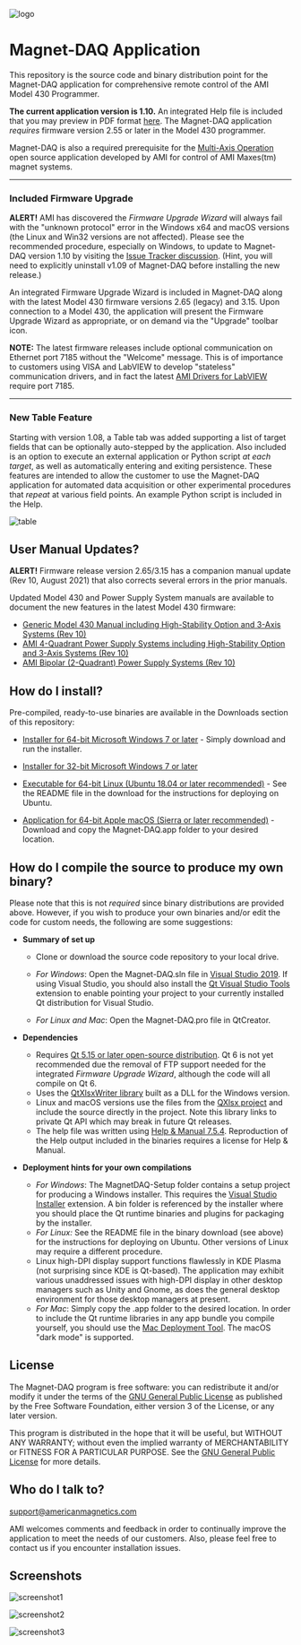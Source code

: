 [logo]:http://www.americanmagnetics.com/images/header_r2_c1.jpg "AMI Logo"

![logo](http://www.americanmagnetics.com/images/header_r2_c1.jpg)

# Magnet-DAQ Application #

This repository is the source code and binary distribution point for the Magnet-DAQ application for comprehensive remote control of the AMI Model 430 Programmer.

**The current application version is 1.10.** An integrated Help file is included that you may preview in PDF format [here](https://bitbucket.org/americanmagneticsinc/magnet-daq/downloads/Magnet-DAQ-Help.pdf). The Magnet-DAQ application *requires* firmware version 2.55 or later in the Model 430 programmer. 

Magnet-DAQ is also a required prerequisite for the [Multi-Axis Operation](https://bitbucket.org/americanmagneticsinc/multi-axis-operation) open source application developed by AMI for control of AMI Maxes(tm) magnet systems.

------

### Included Firmware Upgrade ###

**ALERT!**  AMI has discovered the *Firmware Upgrade Wizard* will always fail with the "unknown protocol" error in the Windows x64 and macOS versions (the Linux and Win32 versions are not affected). Please see the recommended procedure, especially on Windows, to update to Magnet-DAQ version 1.10 by visiting the [Issue Tracker discussion](https://bitbucket.org/americanmagneticsinc/magnet-daq/issues/7/firmware-upgrade-wizard-fails-with-unknown). (Hint, you will need to explicitly uninstall v1.09 of Magnet-DAQ before installing the new release.)

An integrated Firmware Upgrade Wizard is included in Magnet-DAQ along with the latest Model 430 firmware versions 2.65 (legacy) and 3.15. Upon connection to a Model 430, the application will present the Firmware Upgrade Wizard as appropriate, or on demand via the "Upgrade" toolbar icon.

**NOTE:** The latest firmware releases include optional communication on Ethernet port 7185 without the "Welcome" message. This is of importance to customers using VISA and LabVIEW to develop "stateless" communication drivers, and in fact the latest [AMI Drivers for LabVIEW](https://bitbucket.org/americanmagneticsinc/ami-drivers) require port 7185.

------

### New Table Feature

Starting with version 1.08, a Table tab was added supporting a list of target fields that can be optionally auto-stepped by the application. Also included is an option to execute an external application or Python script *at each target*, as well as automatically entering and exiting persistence. These features are intended to allow the customer to use the Magnet-DAQ application for automated data acquisition or other experimental procedures that *repeat* at various field points. An example Python script is included in the Help.

![table](https://bitbucket.org/americanmagneticsinc/magnet-daq/raw/fd38e070b36eef59ecea22f000a22da181c272f8/help/images/screenshot4.png)



## User Manual Updates? ##

**ALERT!**  Firmware release version 2.65/3.15 has a companion manual update (Rev 10, August 2021) that also corrects several errors in the prior manuals.

Updated Model 430 and Power Supply System manuals are available to document the new features in the latest Model 430 firmware:

* [Generic Model 430 Manual including High-Stability Option and 3-Axis Systems (Rev 10)](https://bitbucket.org/americanmagneticsinc/magnet-daq/downloads/mn-430-rev10.pdf)
* [AMI 4-Quadrant Power Supply Systems including High-Stability Option and 3-Axis Systems (Rev 10)](https://bitbucket.org/americanmagneticsinc/magnet-daq/downloads/mn-4QPS-rev10.pdf)
* [AMI Bipolar (2-Quadrant) Power Supply Systems (Rev 10)](https://bitbucket.org/americanmagneticsinc/magnet-daq/downloads/mn-Bipolar-rev10.pdf)

## How do I install? ##

Pre-compiled, ready-to-use binaries are available in the Downloads section of this repository:

* [Installer for 64-bit Microsoft Windows 7 or later](https://bitbucket.org/americanmagneticsinc/magnet-daq/downloads/MagnetDAQ-Setup.msi) - Simply download and run the installer.

* [Installer for 32-bit Microsoft Windows 7 or later](https://bitbucket.org/americanmagneticsinc/magnet-daq/downloads/MagnetDAQ-Setup-Win32.msi)

* [Executable for 64-bit Linux (Ubuntu 18.04 or later recommended)](https://bitbucket.org/americanmagneticsinc/magnet-daq/downloads/Magnet-DAQ.tar.gz) - See the README file in the download for the instructions for deploying on Ubuntu.

* [Application for 64-bit Apple macOS (Sierra or later recommended)](https://bitbucket.org/americanmagneticsinc/magnet-daq/downloads/Magnet-DAQ.dmg) - Download and copy the Magnet-DAQ.app folder to your desired location.

## How do I compile the source to produce my own binary? ##

Please note that this is not *required* since binary distributions are provided above. However, if you wish to produce your own binaries and/or edit the code for custom needs, the following are some suggestions:

* __Summary of set up__
	* Clone or download the source code repository to your local drive.
	
	* *For Windows*: Open the Magnet-DAQ.sln file in [Visual Studio 2019](https://visualstudio.microsoft.com/downloads/). If using Visual Studio, you should also install the [Qt Visual Studio Tools](https://marketplace.visualstudio.com/items?itemName=TheQtCompany.QtVisualStudioTools2019) extension to enable pointing your project to your currently installed Qt distribution for Visual Studio.
	
	* *For Linux and Mac*: Open the Magnet-DAQ.pro file in QtCreator.


* __Dependencies__
	* Requires [Qt 5.15 or later open-source distribution](https://www.qt.io/download-open-source/). Qt 6 is not yet recommended due the removal of FTP support needed for the integrated *Firmware Upgrade Wizard*, although the code will all compile on Qt 6.
	* Uses the [QtXlsxWriter library](https://github.com/dbzhang800/QtXlsxWriter) built as a DLL for the Windows version.
	* Linux and macOS versions use the files from the [QXlsx project](https://github.com/QtExcel/QXlsx) and include the source directly in the project. Note this library links to private Qt API which may break in future Qt releases.
	* The help file was written using [Help & Manual 7.5.4](https://www.helpandmanual.com/). Reproduction of the Help output included in the binaries requires a license for Help & Manual.


* __Deployment hints for your own compilations__
	* *For Windows*: The MagnetDAQ-Setup folder contains a setup project for producing a Windows installer. This requires the [Visual Studio Installer](https://marketplace.visualstudio.com/items?itemName=VisualStudioClient.MicrosoftVisualStudio2017InstallerProjects) extension. A bin folder is referenced by the installer where you should place the Qt runtime binaries and plugins for packaging by the installer.
	* *For Linux:* See the README file in the binary download (see above) for the instructions for deploying on Ubuntu. Other versions of Linux may require a different procedure.
	* Linux high-DPI display support functions flawlessly in KDE Plasma (not surprising since KDE is Qt-based). The application may exhibit various unaddressed issues with high-DPI display in other desktop managers such as Unity and Gnome, as does the general desktop environment for those desktop managers at present.
	* *For Mac*: Simply copy the .app folder to the desired location. In order to include the Qt runtime libraries in any app bundle you compile yourself, you should use the [Mac Deployment Tool](https://doc.qt.io/qt-6/macos-deployment.html). The macOS "dark mode" is supported.

## License ##

The Magnet-DAQ program is free software: you can redistribute it and/or modify it under the terms of the [GNU General Public License](https://www.gnu.org/licenses/gpl.html) as published by the Free Software Foundation, either version 3 of the License, or any later version.

This program is distributed in the hope that it will be useful, but WITHOUT ANY WARRANTY; without even the implied warranty of MERCHANTABILITY or FITNESS FOR A PARTICULAR PURPOSE. See the [GNU General Public License](https://www.gnu.org/licenses/gpl.html) for more details.


## Who do I talk to? ##

<support@americanmagnetics.com>

AMI welcomes comments and feedback in order to continually improve the application to meet the needs of our customers. Also, please feel free to contact us if you encounter installation issues.

## Screenshots ##

![screenshot1](https://bitbucket.org/americanmagneticsinc/magnet-daq/raw/fd38e070b36eef59ecea22f000a22da181c272f8/help/images/screenshot1.png)

![screenshot2](https://bitbucket.org/americanmagneticsinc/magnet-daq/raw/fd38e070b36eef59ecea22f000a22da181c272f8/help/images/screenshot2.png)

![screenshot3](https://bitbucket.org/americanmagneticsinc/magnet-daq/raw/fd38e070b36eef59ecea22f000a22da181c272f8/help/images/screenshot3.png)

